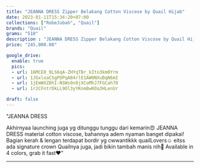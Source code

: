 ```yaml
---
title: "JEANNA DRESS Zipper Belakang Cotton Viscose by Quail Hijab"
date: 2023-01-11T15:34:20+07:00
collections: ["RobeJubah", "Quail"]
brands: "Quail"
grams: "510"
description : "JEANNA DRESS Zipper Belakang Cotton Viscose by Quail Hijab"
price: "245,000.00"

google_drive:
  enable: true
  pics:
  - url: 16MCE0_9LS6qA-ZHYqTBr_kIto3km0Yrm
  - url: 1JGxloaCSgPOPqA84rlE1AW0NXuBqN6mI
  - url: 1jEmWXZ8hI-NSWs0n8jXCoMhJ7FGCah70
  - url: 1r2CFntrDkLL9Ol3yYKnm8wKOa3HLenUr

draft: false
---
```


"JEANNA DRESS

Akhirnyaa launching juga yg ditunggu tunggu dari kemarin😍 JEANNA DRESS material cotton viscose, bahannya adem nyaman banget dipakai! Bagian kerah & lengan terdapat bordir yg cwwantikkk quailLovers☺️ eitss ada signature crown Quailnya juga, jadi bikin tambah manis nih🥰 Available in 4 colors, grab it fast❤️"


---     
 
